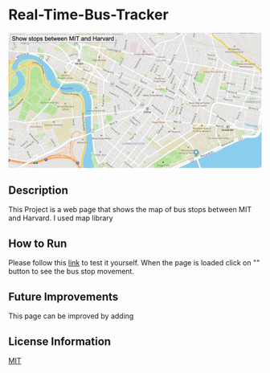 # Real-Time-Bus-Tracker

<img src= "map.png"/>

## Description 
This Project is a web page that shows the map of bus stops between MIT and Harvard. I used map library 

## How to Run 
Please follow this [link](https://oksanawalters.github.io/Eye-Movement/) to test it yourself. When the page is loaded click on "" button to see the bus stop movement.

## Future Improvements 
This page can be improved by adding 

## License Information
[MIT](https://choosealicense.com/licenses/mit/)
